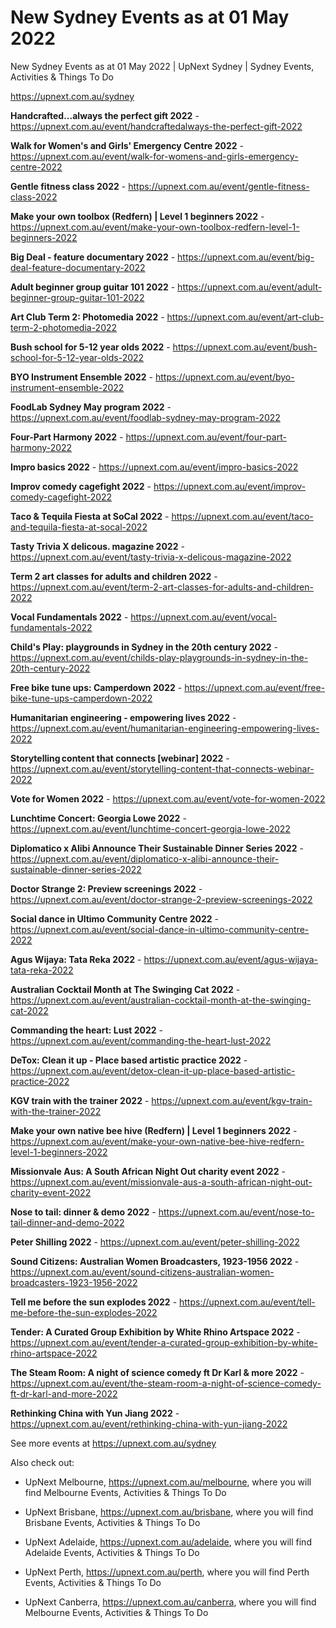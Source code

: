 # New Sydney Events as at 01 May 2022
New Sydney Events as at 01 May 2022 | UpNext Sydney | Sydney Events, Activities &amp; Things To Do

https://upnext.com.au/sydney


**Handcrafted...always the perfect gift 2022** - https://upnext.com.au/event/handcraftedalways-the-perfect-gift-2022

**Walk for Women's and Girls' Emergency Centre 2022** - https://upnext.com.au/event/walk-for-womens-and-girls-emergency-centre-2022

**Gentle fitness class 2022** - https://upnext.com.au/event/gentle-fitness-class-2022

**Make your own toolbox (Redfern) | Level 1 beginners 2022** - https://upnext.com.au/event/make-your-own-toolbox-redfern-level-1-beginners-2022

**Big Deal - feature documentary 2022** - https://upnext.com.au/event/big-deal-feature-documentary-2022

**Adult beginner group guitar 101 2022** - https://upnext.com.au/event/adult-beginner-group-guitar-101-2022

**Art Club Term 2: Photomedia 2022** - https://upnext.com.au/event/art-club-term-2-photomedia-2022

**Bush school for 5-12 year olds 2022** - https://upnext.com.au/event/bush-school-for-5-12-year-olds-2022

**BYO Instrument Ensemble 2022** - https://upnext.com.au/event/byo-instrument-ensemble-2022

**FoodLab Sydney May program 2022** - https://upnext.com.au/event/foodlab-sydney-may-program-2022

**Four-Part Harmony 2022** - https://upnext.com.au/event/four-part-harmony-2022

**Impro basics 2022** - https://upnext.com.au/event/impro-basics-2022

**Improv comedy cagefight 2022** - https://upnext.com.au/event/improv-comedy-cagefight-2022

**Taco & Tequila Fiesta at SoCal 2022** - https://upnext.com.au/event/taco-and-tequila-fiesta-at-socal-2022

**Tasty Trivia X delicous. magazine 2022** - https://upnext.com.au/event/tasty-trivia-x-delicous-magazine-2022

**Term 2 art classes for adults and children 2022** - https://upnext.com.au/event/term-2-art-classes-for-adults-and-children-2022

**Vocal Fundamentals 2022** - https://upnext.com.au/event/vocal-fundamentals-2022

**Child's Play: playgrounds in Sydney in the 20th century 2022** - https://upnext.com.au/event/childs-play-playgrounds-in-sydney-in-the-20th-century-2022

**Free bike tune ups: Camperdown 2022** - https://upnext.com.au/event/free-bike-tune-ups-camperdown-2022

**Humanitarian engineering - empowering lives 2022** - https://upnext.com.au/event/humanitarian-engineering-empowering-lives-2022

**Storytelling content that connects [webinar] 2022** - https://upnext.com.au/event/storytelling-content-that-connects-webinar-2022

**Vote for Women 2022** - https://upnext.com.au/event/vote-for-women-2022

**Lunchtime Concert: Georgia Lowe 2022** - https://upnext.com.au/event/lunchtime-concert-georgia-lowe-2022

**Diplomatico x Alibi Announce Their Sustainable Dinner Series 2022** - https://upnext.com.au/event/diplomatico-x-alibi-announce-their-sustainable-dinner-series-2022

**Doctor Strange 2: Preview screenings 2022** - https://upnext.com.au/event/doctor-strange-2-preview-screenings-2022

**Social dance in Ultimo Community Centre 2022** - https://upnext.com.au/event/social-dance-in-ultimo-community-centre-2022

**Agus Wijaya: Tata Reka 2022** - https://upnext.com.au/event/agus-wijaya-tata-reka-2022

**Australian Cocktail Month at The Swinging Cat 2022** - https://upnext.com.au/event/australian-cocktail-month-at-the-swinging-cat-2022

**Commanding the heart: Lust 2022** - https://upnext.com.au/event/commanding-the-heart-lust-2022

**DeTox: Clean it up - Place based artistic practice 2022** - https://upnext.com.au/event/detox-clean-it-up-place-based-artistic-practice-2022

**KGV train with the trainer 2022** - https://upnext.com.au/event/kgv-train-with-the-trainer-2022

**Make your own native bee hive (Redfern) | Level 1 beginners 2022** - https://upnext.com.au/event/make-your-own-native-bee-hive-redfern-level-1-beginners-2022

**Missionvale Aus: A South African Night Out charity event 2022** - https://upnext.com.au/event/missionvale-aus-a-south-african-night-out-charity-event-2022

**Nose to tail: dinner & demo 2022** - https://upnext.com.au/event/nose-to-tail-dinner-and-demo-2022

**Peter Shilling 2022** - https://upnext.com.au/event/peter-shilling-2022

**Sound Citizens: Australian Women Broadcasters, 1923-1956 2022** - https://upnext.com.au/event/sound-citizens-australian-women-broadcasters-1923-1956-2022

**Tell me before the sun explodes 2022** - https://upnext.com.au/event/tell-me-before-the-sun-explodes-2022

**Tender: A Curated Group Exhibition by White Rhino Artspace 2022** - https://upnext.com.au/event/tender-a-curated-group-exhibition-by-white-rhino-artspace-2022

**The Steam Room: A night of science comedy ft Dr Karl & more 2022** - https://upnext.com.au/event/the-steam-room-a-night-of-science-comedy-ft-dr-karl-and-more-2022

**Rethinking China with Yun Jiang 2022** - https://upnext.com.au/event/rethinking-china-with-yun-jiang-2022



See more events at https://upnext.com.au/sydney


Also check out:

* UpNext Melbourne, https://upnext.com.au/melbourne, where you will find Melbourne Events, Activities & Things To Do

* UpNext Brisbane, https://upnext.com.au/brisbane, where you will find Brisbane Events, Activities & Things To Do

* UpNext Adelaide, https://upnext.com.au/adelaide, where you will find Adelaide Events, Activities & Things To Do

* UpNext Perth, https://upnext.com.au/perth, where you will find Perth Events, Activities & Things To Do

* UpNext Canberra, https://upnext.com.au/canberra, where you will find Melbourne Events, Activities & Things To Do